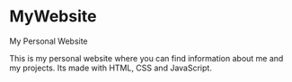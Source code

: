 # MyWebsite
My Personal Website

This is my personal website where you can find information about me and my projects. Its made with HTML, CSS and JavaScript. 
